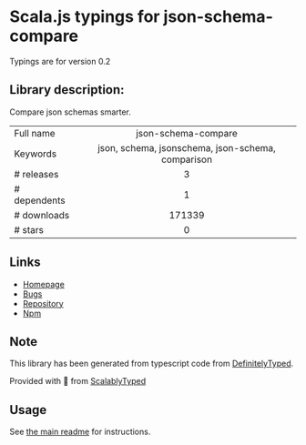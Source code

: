 
# Scala.js typings for json-schema-compare

Typings are for version 0.2

## Library description:
Compare json schemas smarter.

|                    |                 |
| ------------------ | :-------------: |
| Full name          | json-schema-compare |
| Keywords           | json, schema, jsonschema, json-schema, comparison |
| # releases         | 3 |
| # dependents       | 1 |
| # downloads        | 171339 |
| # stars            | 0 |

## Links
- [Homepage](https://github.com/mokkabonna/json-schema-compare#readme)
- [Bugs](https://github.com/mokkabonna/json-schema-compare/issues)
- [Repository](https://github.com/mokkabonna/json-schema-compare)
- [Npm](https://www.npmjs.com/package/json-schema-compare)
    


## Note
This library has been generated from typescript code from [DefinitelyTyped](https://definitelytyped.org).

Provided with :purple_heart: from [ScalablyTyped](https://github.com/oyvindberg/ScalablyTyped)

## Usage
See [the main readme](../../readme.md) for instructions.



